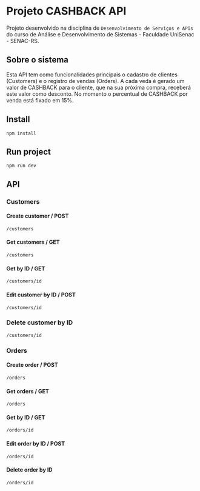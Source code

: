 # Projeto CASHBACK API

Projeto desenvolvido na disciplina de `Desenvolvimento de Serviços e APIs` do curso de Análise e Desenvolvimento de Sistemas - Faculdade UniSenac - SENAC-RS.

## Sobre o sistema

Esta API tem como funcionalidades principais o cadastro de clientes (Customers) e o registro de vendas (Orders). A cada veda é gerado um valor de CASHBACK para o cliente, que na sua próxima compra, receberá este valor como desconto. No momento o percentual de CASHBACK por venda está fixado em 15%.

## Install

`npm install`

## Run project

`npm run dev`

## API

### Customers

#### Create customer / POST

`/customers`

#### Get customers / GET

`/customers`

#### Get by ID / GET

`/customers/id`

#### Edit customer by ID / POST

`/customers/id`

### Delete customer by ID

`/customers/id`

### Orders

#### Create order / POST

`/orders`

#### Get orders / GET

`/orders`

#### Get by ID / GET

`/orders/id`

#### Edit order by ID / POST

`/orders/id`

#### Delete order by ID

`/orders/id`
